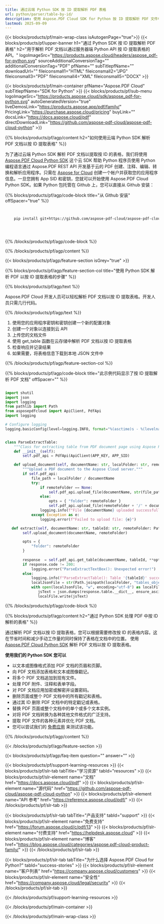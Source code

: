 ```yaml
---
title: 通过云端 Python SDK 按 ID 提取解析 PDF 表格
url: python/parser/table-by-id/
description: 使用 Aspose.PDF Cloud SDK for Python 按 ID 提取解析 PDF 文件中的表格。提高可发现性和索引效率。
lastmod: 2025-09-09
---
```


{{< blocks/products/pf/main-wrap-class isAutogenPage="true">}}
{{< blocks/products/pf/upper-banner h1="通过 Python SDK 按 ID 提取解析 PDF 表格" h2="用于解析 PDF 文档以通过服务器端 Python API 按 ID 提取表格的 API。" logoImageSrc="https://products.aspose.cloud/headers/aspose_pdf-for-python.svg" sourceAdditionalConversionTag="" additionalConversionTag="PDF" pfName="" subTitlepfName="" downloadUrl="" fileiconsmall1="HTML" fileiconsmall2="JPG" fileiconsmall3="PDF" fileiconsmall4="XML" fileiconsmall5="DOCX" >}}

{{< blocks/products/pf/main-container pfName="Aspose.PDF Cloud" subTitlepfName="SDK for Python" >}}
{{< blocks/products/pf/sub-menu logoImageSrc="https://products.aspose.cloud/sdk/aspose_pdf-for-python.svg"
autoGeneratedVersion="true"
liveDemosLink="https://products.aspose.app/pdf/family/" PricingLink="https://purchase.aspose.cloud/pricing" buyLink="" docsLink="https://docs.aspose.cloud/pdf"  directDownloadLink="https://github.com/aspose-pdf-cloud/aspose-pdf-cloud-python" >}}

{{% blocks/products/pf/agp/content h2="如何使用云端 Python SDK 解析 PDF 文档以按 ID 提取表格" %}}

为了通过云端 Python SDK 解析 PDF 文档以提取按 ID 的表格，我们将使用
[Aspose.PDF Cloud Python SDK](https://products.aspose.cloud/pdf/python/)
这个云 SDK 帮助 Python 程序员使用 Python 编程语言通过 Aspose.PDF REST API 开发基于云的 PDF 创建、注释、编辑、转换和解析应用程序。只需在 [Aspose for Cloud](https://dashboard.aspose.cloud/#/apps) 创建一个帐户并获取您的应用程序信息。一旦您拥有 App SID 和密钥，您就可以开始使用 Aspose.PDF Cloud Python SDK。如果 Python 包托管在 Github 上，您可以直接从 Github 安装：

{{% blocks/products/pf/agp/code-block title="从 Github 安装" offSpacer="true" %}}

```bash

     
    pip install git+https://github.com/aspose-pdf-cloud/aspose-pdf-cloud-python.git

     
     

```

{{% /blocks/products/pf/agp/code-block %}}

{{% /blocks/products/pf/agp/content %}}

{{< blocks/products/pf/agp/feature-section isGrey="true" >}}

{{% blocks/products/pf/agp/feature-section-col title="使用 Python SDK 解析 PDF 以按 ID 提取表格的步骤" %}}

{{% blocks/products/pf/agp/text %}}

Aspose.PDF Cloud 开发人员可以轻松解析 PDF 文档以按 ID 提取表格。开发人员只需几行代码。

{{% /blocks/products/pf/agp/text %}}

1. 使用您的应用程序密钥和密钥创建一个新的配置对象
1. 创建一个对象以连接到云 API
1. 上传您的文档文件
1. 使用 get_table 函数在云存储中解析 PDF 文档以按 ID 提取表格
1. 检查响应并记录结果
1. 如果需要，将表格信息下载到本地 JSON 文件中

{{% /blocks/products/pf/agp/feature-section-col %}}

{{% blocks/products/pf/agp/code-block title="此示例代码显示了按 ID 提取解析 PDF 文档" offSpacer="" %}}

```python

import shutil
import json
import logging
from pathlib import Path
from asposepdfcloud import ApiClient, PdfApi
import logging

# Configure logging
logging.basicConfig(level=logging.INFO, format="%(asctime)s - %(levelname)s - %(message)s")


class ParseExtractTable:
    """Class for extracting table from PDF document page using Aspose PDF Cloud API."""
    def __init__(self):
        self.pdf_api = PdfApi(ApiClient(APP_KEY, APP_SID)

    def upload_document(self, documentName: str, localFolder: str, remoteFolder: str):
        """Upload a PDF document to the Aspose Cloud server."""
        if self.pdf_api:
            file_path = localFolder / documentName
            try:
                if remoteFolder == None:
                    self.pdf_api.upload_file(documentName, str(file_path))
                else:
                    opts = { "folder": remoteFolder }
                    self.pdf_api.upload_file(remoteFolder + '/' + documentName, file_path)
                logging.info(f"File {documentName} uploaded successfully.")
            except Exception as e:
                logging.error(f"Failed to upload file: {e}")

   def extract(self, documentName: str, tableId: str, remoteFolder: Path):
        self.upload_document(documentName, remoteFolder)

        opts = {
            "folder": remoteFolder
        }
        
        response  = self.pdf_api.get_table(documentName, tableId, **opts)
        if response.code != 200:
            logging.error("ParseExtractTextBox(): Unexpected error!")
        else:
            logging.info(f"ParseExtractTable(): Table '{tableId}' successfully extracted from the document '{documentName}'.")
            localJsonFile = str(Path.joinpath(localFolder, "tables_objects.json"))
            with open(localJsonFile, "w", encoding="utf-8") as localFile:            
               jsText = json.dumps(response.table.__dict__, ensure_ascii=False, default=str, indent=4)
               localFile.write(jsText)

```

{{% /blocks/products/pf/agp/code-block %}}

{{% blocks/products/pf/agp/content h2="通过 Python SDK 处理 PDF 中按 ID 解析的表格" %}}

通过解析 PDF 文档以按 ID 提取表格，您可以根据需要修改按 ID 的表格内容。这在节省时间和减少手动工作量的同时保持了表格在文档中的位置。
使用 [Aspose.PDF Cloud Python SDK](https://products.aspose.cloud/pdf/python/) 解析 PDF 文档以按 ID 提取表格。

**使用我们的 Python SDK 您可以**

+ 以文本或图像格式添加 PDF 文档的页眉和页脚。
+ 向 PDF 文档添加表格和文本或图像戳记。
+ 将多个 PDF 文档追加到现有文件。
+ 处理 PDF 附件、注释和表单字段。
+ 对 PDF 文档应用加密或解密并设置密码。
+ 删除页面或整个 PDF 文档中的所有戳记和表格。
+ 通过其 ID 删除 PDF 文档中的特定戳记或表格。
+ 替换 PDF 页面或整个文档中的单个或多个文本实例。
+ 对将 PDF 文档转换为各种其他文件格式的广泛支持。
+ 提取 PDF 文件的各种元素并优化 PDF 文档。
+ 您可以尝试我们的 [免费应用](https://products.aspose.app/pdf/) 来测试该功能。

{{% /blocks/products/pf/agp/content %}}

{{< /blocks/products/pf/agp/feature-section >}}

{{< blocks/products/pf/agp/faq-item question="" answer="" >}}

{{< blocks/products/pf/support-learning-resources >}}
{{< blocks/products/pf/slr-tab tabTitle="学习资源" tabId="resources" >}}
{{< blocks/products/pf/slr-element name="文档" href="https://docs.aspose.cloud/pdf" >}}
{{< blocks/products/pf/slr-element name="源代码" href="https://github.com/aspose-pdf-cloud/aspose-pdf-cloud-python" >}}
{{< blocks/products/pf/slr-element name="API 参考" href="https://reference.aspose.cloud/pdf/" >}}
{{< /blocks/products/pf/slr-tab >}}

{{< blocks/products/pf/slr-tab tabTitle="产品支持" tabId="support" >}}
{{< blocks/products/pf/slr-element name="免费支持" href="https://forum.aspose.cloud/c/pdf/13" >}}
{{< blocks/products/pf/slr-element name="付费支持" href="https://helpdesk.aspose.cloud" >}}
{{< blocks/products/pf/slr-element name="博客" href="https://blog.aspose.cloud/categories/aspose.pdf-cloud-product-family/" >}}
{{< /blocks/products/pf/slr-tab >}}

{{< blocks/products/pf/slr-tab tabTitle="为什么选择 Aspose.PDF Cloud for Python?" tabId="success-stories" >}}
{{< blocks/products/pf/slr-element name="客户列表" href="https://company.aspose.cloud/customers" >}}
{{< blocks/products/pf/slr-element name="安全性" href="https://company.aspose.cloud/legal/security" >}}
{{< /blocks/products/pf/slr-tab >}}

{{< /blocks/products/pf/support-learning-resources >}}

{{< /blocks/products/pf/main-container >}}

{{< /blocks/products/pf/main-wrap-class >}}


